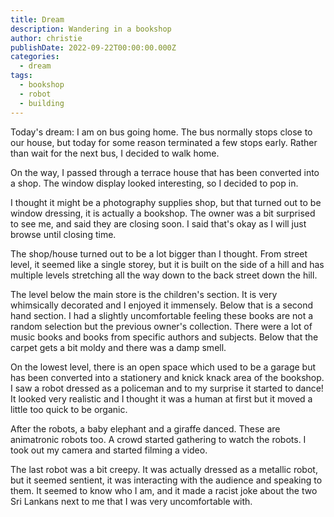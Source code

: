 ```yaml
---
title: Dream
description: Wandering in a bookshop
author: christie
publishDate: 2022-09-22T00:00:00.000Z
categories:
  - dream
tags:
  - bookshop
  - robot
  - building
---
```


Today's dream: I am on bus going home. The bus normally stops close to our house, but today for some reason terminated a few stops early. Rather than wait for the next bus, I decided to walk home.

On the way, I passed through a terrace house that has been converted into a shop. The window display looked interesting, so I decided to pop in.

I thought it might be a photography supplies shop, but that turned out to be window dressing, it is actually a bookshop. The owner was a bit surprised to see me, and said they are closing soon. I said that's okay as I will just browse until closing time.

The shop/house turned out to be a lot bigger than I thought. From street level, it seemed like a single storey, but it is built on the side of a hill and has multiple levels stretching all the way down to the back street down the hill.

The level below the main store is the children's section. It is very whimsically decorated and I enjoyed it immensely. Below that is a second hand section. I had a slightly uncomfortable feeling these books are not a random selection but the previous owner's collection. There were a lot of music books and books from specific authors and subjects. Below that the carpet gets a bit moldy and there was a damp smell.

On the lowest level, there is an open space which used to be a garage but has been converted into a stationery and knick knack area of the bookshop. I saw a robot dressed as a policeman and to my surprise it started to dance! It looked very realistic and I thought it was a human at first but it moved a little too quick to be organic.

After the robots, a baby elephant and a giraffe danced. These are animatronic robots too. A crowd started gathering to watch the robots. I took out my camera and started filming a video.

The last robot was a bit creepy. It was actually dressed as a metallic robot, but it seemed sentient, it was interacting with the audience and speaking to them. It seemed to know who I am, and it made a racist joke about the two Sri Lankans next to me that I was very uncomfortable with.
